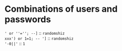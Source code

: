 # Combinations of users and passwords


`' or ''=''; --]` :: `randomshiz`   
`xxx') or 1=1; -- ']` :: `randomshiz`   
`'-0||'` :: `1`   
